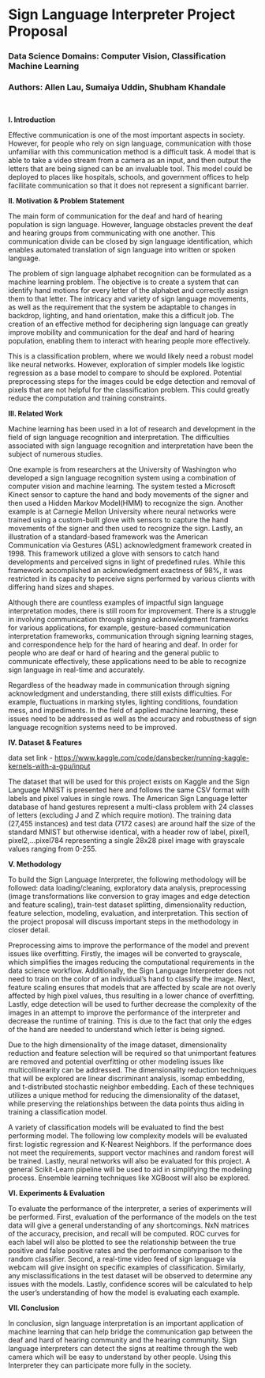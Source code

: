 # Sign Language Interpreter Project Proposal

### **Data Science Domains:** Computer Vision, Classification Machine Learning 

### **Authors:** Allen Lau, Sumaiya Uddin, Shubham Khandale
<br>

**I. Introduction**

Effective communication is one of the most important aspects in society. However, for people who rely on sign language, communication with those unfamiliar with this communication method is a difficult task. A model that is able to take a video stream from a camera as an input, and then output the letters that are being signed can be an invaluable tool. This model could be deployed to places like hospitals, schools, and government offices to help facilitate communication so that it does not represent a significant barrier. 

**II. Motivation & Problem Statement**

The main form of communication for the deaf and hard of hearing population is sign language. However, language obstacles prevent the deaf and hearing groups from communicating with one another. This communication divide can be closed by sign language identification, which enables automated translation of sign language into written or spoken language.	

The problem of sign language alphabet recognition can be formulated as a machine learning problem. The objective is to create a system that can identify hand motions for every letter of the alphabet and correctly assign them to that letter. The intricacy and variety of sign language movements, as well as the requirement that the system be adaptable to changes in backdrop, lighting, and hand orientation, make this a difficult job. The creation of an effective method for deciphering sign language can greatly improve mobility and communication for the deaf and hard of hearing population, enabling them to interact with hearing people more effectively.

This is a classification problem, where we would likely need a robust model like neural networks. However, exploration of simpler models like logistic regression as a base model to compare to should be explored. Potential preprocessing steps for the images could be edge detection and removal of pixels that are not helpful for the classification problem. This could greatly reduce the computation and training constraints. 


**III. Related Work**

Machine learning has been used in a lot of research and development in the field of sign language recognition and interpretation. The difficulties associated with sign language recognition and interpretation have been the subject of numerous studies.

One example is from researchers at the University of Washington who developed a sign language recognition system using a combination of computer vision and machine learning. The system tested a Microsoft Kinect sensor to capture the hand and body movements of the signer and then used a Hidden Markov Model(HMM) to recognize the sign. Another example is at Carnegie Mellon University where neural networks were trained using a custom-built glove with sensors to capture the hand movements of the signer and then used to recognize the sign. Lastly, an illustration of a standard-based framework was the American Communication via Gestures (ASL) acknowledgment framework created in 1998. This framework utilized a glove with sensors to catch hand developments and perceived signs in light of predefined rules. While this framework accomplished an acknowledgment exactness of 98%, it was restricted in its capacity to perceive signs performed by various clients with differing hand sizes and shapes.

Although there are countless examples of impactful sign language interpretation modes, there is still room for improvement. There is a struggle in involving communication through signing acknowledgment frameworks for various applications, for example, gesture-based communication interpretation frameworks, communication through signing learning stages, and correspondence help for the hard of hearing and deaf. In order for people who are deaf or hard of hearing and the general public to communicate effectively, these applications need to be able to recognize sign language in real-time and accurately.


Regardless of the headway made in communication through signing acknowledgment and understanding, there still exists difficulties. For example, fluctuations in marking styles, lighting conditions, foundation mess, and impediments. In the field of applied machine learning, these issues need to be addressed as well as the accuracy and robustness of sign language recognition systems need to be improved.

**IV. Dataset & Features**

data set link - https://www.kaggle.com/code/dansbecker/running-kaggle-kernels-with-a-gpu/input

The dataset that will be used for this project exists on Kaggle and the Sign Language MNIST is presented here and follows the same CSV format with labels and pixel values in single rows. The American Sign Language letter database of hand gestures represent a multi-class problem with 24 classes of letters (excluding J and Z which require motion).
The training data (27,455 instances) and test data (7172 cases) are around half the size of the standard MNIST but otherwise identical, with a header row of label, pixel1, pixel2,...pixel784 representing a single 28x28 pixel image with grayscale values ranging from 0-255.


**V. Methodology**

To build the Sign Language Interpreter, the following methodology will be followed: data loading/cleaning, exploratory data analysis, preprocessing (image transformations like conversion to gray images and edge detection and feature scaling), train-test dataset splitting, dimensionality reduction, feature selection, modeling, evaluation, and interpretation. This section of the project proposal will discuss important steps in the methodology in closer detail.

Preprocessing aims to improve the performance of the model and prevent issues like overfitting. Firstly, the images will be converted to grayscale, which simplifies the images reducing the computational requirements in the data science workflow. Additionally, the Sign Language Interpreter does not need to train on the color of an individual’s hand to classify the image. Next, feature scaling ensures that models that are affected by scale are not overly affected by high pixel values, thus resulting in a lower chance of overfitting. Lastly, edge detection will be used to further decrease the complexity of the images in an attempt to improve the performance of the interpreter and decrease the runtime of training. This is due to the fact that only the edges of the hand are needed to understand which letter is being signed.

Due to the high dimensionality of the image dataset, dimensionality reduction and feature selection will be required so that unimportant features are removed and potential overfitting or other modeling issues like multicollinearity can be addressed. The dimensionality reduction techniques that will be explored are linear discriminant analysis, isomap embedding, and t-distributed stochastic neighbor embedding. Each of these techniques utilizes a unique method for reducing the dimensionality of the dataset, while preserving the relationships between the data points thus aiding in training a classification model.

A variety of classification models will be evaluated to find the best performing model. The following low complexity models will be evaluated first: logistic regression and K-Nearest Neighbors. If the performance does not meet the requirements, support vector machines and random forest will be trained. Lastly, neural networks will also be evaluated for this project.  A general Scikit-Learn pipeline will be used to aid in simplifying the modeling process. Ensemble learning techniques like XGBoost will also be explored.


**VI. Experiments & Evaluation**

To evaluate the performance of the interpreter, a series of experiments will be performed. First, evaluation of the performance of the models on the test data will give a general understanding of any shortcomings. NxN matrices of the accuracy, precision, and recall will be computed. ROC curves for each label will also be plotted to see the relationship between the true positive and false positive rates and the performance comparison to the random classifier. Second, a real-time video feed of sign language via webcam will give insight on specific examples of classification. Similarly, any misclassifications in the test dataset will be observed to determine any issues with the models. Lastly, confidence scores will be calculated to help the user’s understanding of how the model is evaluating each example.

**VII. Conclusion**

In conclusion, sign language interpretation is an important application of machine learning that can help bridge the communication gap between the deaf and hard of hearing community and the hearing community. Sign language interpreters can detect the signs at realtime through the web camera which will be easy to understand by other people. Using this Interpreter they can participate more fully in the society.

